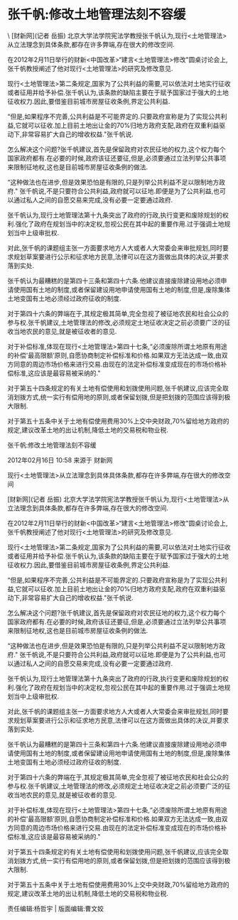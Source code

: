 # 张千帆:修改土地管理法刻不容缓  





\ 
[财新网](记者 岳振) 北京大学法学院宪法学教授张千帆认为,现行<土地管理法>从立法理念到具体条款,都存在许多弊端,存在很大的修改空间.

在2012年2月11日举行的财新<中国改革>“建言<土地管理法>修改"圆桌讨论会上,张千帆教授阐述了他对现行<土地管理法>的研究及修改意见.

现行<土地管理法>第二条规定,国家为了公共利益的需要,可以依法对土地实行征收或者征用并给予补偿.张千帆认为,该条款的缺陷主要在于赋予国家过于强大的土地征收权力.因此,要借鉴目前城市房屋征收条例,界定公共利益.

“但是,如果程序不完善,公共利益是不可能界定的.只要政府宣称是为了实现公共利益,它就可以征收.加上目前土地出让金的70%归地方政府支配,政府在双重利益驱动下,非常容易扩大自己的增收权益."张千帆说.

怎么解决这个问题?张千帆建议,首先是保留政府对农民征地的权力,这个权力每个国家政府都有.在必要的时候,政府该征还要征,但是,必须要通过立法列举公共事项来限制征地权,这也是目前城市房屋征收条例的做法.

“这种做法也在进步,但是效果恐怕是有限的,只是列举公共利益不足以限制地方政府." 张千帆说,不是只要符合公共利益,政府就可以征地.即便是为了公共利益,也可以通过私人之间的自愿交易来完成,没有必要一定要通过政府.

张千帆认为,现行土地管理法第十九条突出了政府的行政,执行变更和废除规划的权利.强化了政府在规划当中的决定权,忽视公民在其中起的重要作用.过于强调土地规划当中上级审批权.

对此,张千帆的课题组主张一方面要求地方人大或者人大常委会来审批规划,同时要求规划草案要进行公示和征求地方民意,法律可以在这方面做出具体的决议,并要求落到实处.

张千帆认为最糟糕的是第四十三条和第四十六条.他建议直接废除建设用地必须申请使用国有土地的制度,或者保留建设用地申请使用国有土地的制度,但是,废除集体土地变国有土地必须经过政府征收的制度.

对于第四十六条的弊端在于,其规定极其简单,完全忽视了被征地农民和社会公众的参与权.张千帆建议,土地管理法的修改,必须规定土地征收决定之前必须要广泛的征收当地农民的意见,就是被征收者的意见.

对于补偿标准,体现在现行<土地管理法>第四十七条,“必须废除所谓土地原有用途的补偿'最高限额’原则,自愿协商制定补偿标准和价格.如果双方无法达成一致,由双方同意的周边市场价格来进行交易.由现在的法定补偿标准变成现在的市场价格补偿标准,这应该是最容易被采纳的."

对于第五十四条规定的有关土地有偿使用和划拨使用问题,张千帆建议,应该完全取消划拨方式,统一实行有偿用地的原则,或者保留划拨,但是把划拨的范围应该得到极大限制.

对于第五十五条中关于土地有偿使用费用30%上交中央财政,70%留给地方政府的规定,建议改革土地的出让机制,降低土地的交易税和物业税.


张千帆:修改土地管理法刻不容缓

2012年02月16日 10:58 来源于 财新网

现行<土地管理法>从立法理念到具体具体条款,都存在许多弊端,存在很大的修改空间

[财新网](记者 岳振) 北京大学法学院宪法学教授张千帆认为,现行<土地管理法>从立法理念到具体条款,都存在许多弊端,存在很大的修改空间.

在2012年2月11日举行的财新<中国改革>“建言<土地管理法>修改"圆桌讨论会上,张千帆教授阐述了他对现行<土地管理法>的研究及修改意见.

现行<土地管理法>第二条规定,国家为了公共利益的需要,可以依法对土地实行征收或者征用并给予补偿.张千帆认为,该条款的缺陷主要在于赋予国家过于强大的土地征收权力.因此,要借鉴目前城市房屋征收条例,界定公共利益.

“但是,如果程序不完善,公共利益是不可能界定的.只要政府宣称是为了实现公共利益,它就可以征收.加上目前土地出让金的70%归地方政府支配,政府在双重利益驱动下,非常容易扩大自己的增收权益."张千帆说.

怎么解决这个问题?张千帆建议,首先是保留政府对农民征地的权力,这个权力每个国家政府都有.在必要的时候,政府该征还要征,但是,必须要通过立法列举公共事项来限制征地权,这也是目前城市房屋征收条例的做法.

“这种做法也在进步,但是效果恐怕是有限的,只是列举公共利益不足以限制地方政府." 张千帆说,不是只要符合公共利益,政府就可以征地.即便是为了公共利益,也可以通过私人之间的自愿交易来完成,没有必要一定要通过政府.

张千帆认为,现行土地管理法第十九条突出了政府的行政,执行变更和废除规划的权利.强化了政府在规划当中的决定权,忽视公民在其中起的重要作用.过于强调土地规划当中上级审批权.

对此,张千帆的课题组主张一方面要求地方人大或者人大常委会来审批规划,同时要求规划草案要进行公示和征求地方民意,法律可以在这方面做出具体的决议,并要求落到实处.

张千帆认为最糟糕的是第四十三条和第四十六条.他建议直接废除建设用地必须申请使用国有土地的制度,或者保留建设用地申请使用国有土地的制度,但是,废除集体土地变国有土地必须经过政府征收的制度.

对于第四十六条的弊端在于,其规定极其简单,完全忽视了被征地农民和社会公众的参与权.张千帆建议,土地管理法的修改,必须规定土地征收决定之前必须要广泛的征收当地农民的意见,就是被征收者的意见.

对于补偿标准,体现在现行<土地管理法>第四十七条,“必须废除所谓土地原有用途的补偿'最高限额’原则,自愿协商制定补偿标准和价格.如果双方无法达成一致,由双方同意的周边市场价格来进行交易.由现在的法定补偿标准变成现在的市场价格补偿标准,这应该是最容易被采纳的."

对于第五十四条规定的有关土地有偿使用和划拨使用问题,张千帆建议,应该完全取消划拨方式,统一实行有偿用地的原则,或者保留划拨,但是把划拨的范围应该得到极大限制.

对于第五十五条中关于土地有偿使用费用30%上交中央财政,70%留给地方政府的规定,建议改革土地的出让机制,降低土地的交易税和物业税.



责任编辑:杨哲宇 | 版面编辑:曹文姣